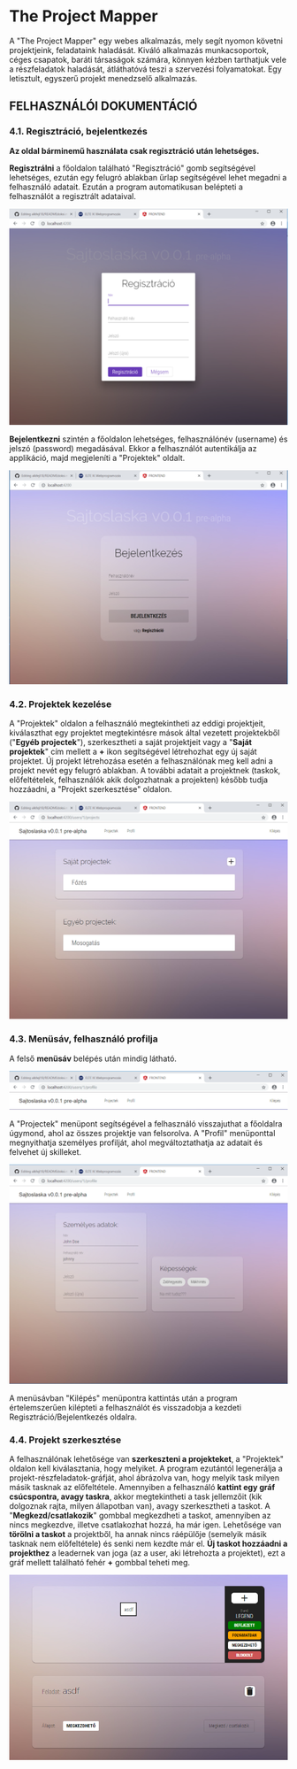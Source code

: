 # The Project Mapper

A "The Project Mapper" egy webes alkalmazás, mely segít nyomon követni projektjeink, feladataink haladását. Kiváló alkalmazás munkacsoportok, céges csapatok, baráti társaságok számára, könnyen kézben tarthatjuk vele a részfeladatok haladását, átláthatóvá teszi a szervezési folyamatokat. Egy letisztult, egyszerű projekt menedzselő alkalmazás. 

## FELHASZNÁLÓI DOKUMENTÁCIÓ

### 4.1. Regisztráció, bejelentkezés

__Az oldal bárminemű használata csak regisztráció után lehetséges.__

__Regisztrálni__ a főoldalon található "Regisztráció" gomb segítségével lehetséges, ezután egy felugró ablakban űrlap segítségével lehet megadni a felhasználó adatait. Ezután a program automatikusan belépteti a felhasználót a regisztrált adataival.

![Registration](images/registr.png)

__Bejelentkezni__ szintén a főoldalon lehetséges, felhasználónév (username) és jelszó (password) megadásával. Ekkor a felhasználót autentikálja az applikáció, majd megjeleníti a "Projektek" oldalt.

![Login](images/index.png)

### 4.2. Projektek kezelése

A "Projektek" oldalon a felhasználó megtekintheti az eddigi projektjeit, kiválaszthat egy projektet megtekintésre mások által vezetett projektekből ("__Egyéb projectek__"), szerkesztheti a saját projektjeit vagy a "__Saját projektek__" cím mellett a __+__ ikon segítségével létrehozhat egy új saját projektet. Új projekt létrehozása esetén a felhasználónak meg kell adni a projekt nevét egy felugró ablakban. A további adatait a projektnek (taskok, előfeltételek, felhasználók akik dolgozhatnak a projekten) később tudja hozzáadni, a "Projekt szerkesztése" oldalon.

![Projects](images/projects.png)

### 4.3. Menüsáv, felhasználó profilja

A felső __menüsáv__ belépés után mindig látható. 

![Menu](images/menu.png)

A "Projectek" menüpont segítségével a felhasználó visszajuthat a főoldalra úgymond, ahol az összes projektje van felsorolva. A "Profil" menüponttal megnyithatja személyes profilját, ahol megváltoztathatja az adatait és felvehet új skilleket.

![Profile](images/profile.png)

A menüsávban "Kilépés" menüpontra kattintás után a program értelemszerűen kilépteti a felhasználót és visszadobja a kezdeti Regisztráció/Bejelentkezés oldalra.

### 4.4. Projekt szerkesztése

A felhasználónak lehetősége van __szerkeszteni a projekteket__, a "Projektek" oldalon kell kiválasztania, hogy melyiket. A program ezutántól legenerálja a projekt-részfeladatok-gráfját, ahol ábrázolva van, hogy melyik task milyen másik tasknak az előfeltétele. Amennyiben a felhasználó __kattint egy gráf csúcspontra, avagy taskra__, akkor megtekintheti a task jellemzőit (kik dolgoznak rajta, milyen állapotban van), avagy szerkesztheti a taskot. A "__Megkezd/csatlakozik__" gombbal megkezdheti a taskot, amennyiben az nincs megkezdve, illetve csatlakozhat hozzá, ha már igen. Lehetősége van __törölni a taskot__ a projektből, ha annak nincs ráépülője (semelyik másik tasknak nem előfeltétele) és senki nem kezdte már el. __Új taskot hozzáadni a projekthez__ a leadernek van joga (az a user, aki létrehozta a projektet), ezt a gráf mellett található fehér __+__ gombbal teheti meg.

![ProjectEdit](images/project.png)
